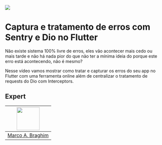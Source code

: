 <img src="https://storage.googleapis.com/golden-wind/experts-club/capa-github.svg" />

# Captura e tratamento de erros com Sentry e Dio no Flutter

Não existe sistema 100% livre de erros, eles vão acontecer mais cedo ou mais tarde e não há
nada pior do que não ter a mínima ideia do porque este erro está acontecendo, não é mesmo?

Nesse vídeo vamos mostrar como tratar e capturar os erros do seu app no Flutter com uma
ferramenta online além de centralizar o tratamento de requests do Dio com Interceptors.

## Expert

| [<img src="https://avatars.githubusercontent.com/u/2068045?v=4" width="75px;"/>](https://github.com/marcobraghim) |
| :-: |
|[Marco A. Braghim](https://github.com/marcobraghim)|
